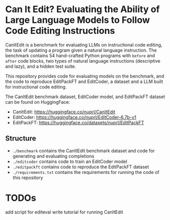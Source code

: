 # Can It Edit? Evaluating the Ability of Large Language Models to Follow Code Editing Instructions

CanItEdit is a benchmark for evaluating LLMs on instructional code editing, the task of
updating a program given a natural language instruction. The benchmark contains 54
hand-crafted Python programs with `before` and `after` code blocks,
two types of natural language instructions (descriptive and lazy), and a hidden test suite.

This repository provides code for evaluating models on the benchmark, and the code to reproduce
EditPackFT and EditCoder, a dataset and a LLM built for instructional code editing.

The CanItEdit benchmark dataset, EditCoder model, and EditPackFT dataset can be found on HuggingFace:

- CanItEdit: https://huggingface.co/nuprl/CanItEdit
- EditCoder: https://huggingface.co/nuprl/EditCoder-6.7b-v1
- EditPackFT: https://huggingface.co/datasets/nuprl/EditPackFT

## Structure

- `./benchmark` contains the CanItEdit benchmark dataset and code for generating and evaluating completions
- `./editcoder` contains code to train an EditCoder model
- `./editpackft` contains code to reproduce the EditPackFT dataset
- `./requirements.txt` contains the requirements for running the code of this repository


# TODOs

add script for editeval
write tutorial for running CanItEdit
